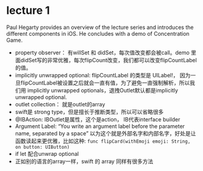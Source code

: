 # lecture 1


Paul Hegarty provides an overview of the lecture series and introduces the different components in iOS. He concludes with a demo of Concentration Game.



- property observer： 有willSet 和 didSet，每次值改变都会被call。demo 里面didSet写的非常优雅，每次flipCount改变，我们都可以改变flipCountLabel的值。
- implicitly unwrapped optional: flipCountLabel 的类型是 UILabel!， 因为一旦flipCountLabel被设置之后就会一直有值，为了避免一直强制解析，所以我们用 implicitly unwrapped optionals，退拽Outlet默认都是implicitly unwrapped optional.
- outlet collection： 就是outlet的array
- swift是 strong type，但是擅长于推断类型，所以可以省略很多
- @IBAction: IBOutlet是属性，这个是action， IB代表interface builder
- Argument Label: “You write an argument label before the parameter name, separated by a space” 以为这个就是外部名字和内部名字，好处是让函数读起来更优雅，比如这种: `func flipCard(withEmoji emoji: String, on button: UIButton)`
- if let 配合unwrap optional
- 正如别的语言的array一样，swift 的 array 同样有很多方法